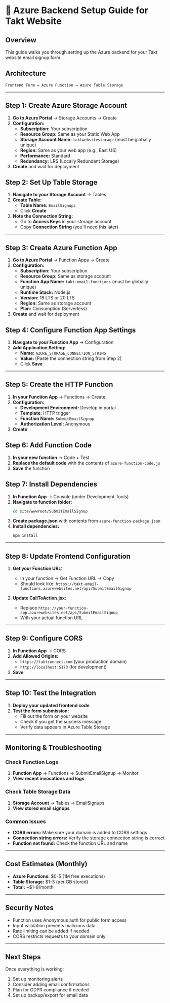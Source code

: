 # 🚀 Azure Backend Setup Guide for Takt Website

## Overview
This guide walks you through setting up the Azure backend for your Takt website email signup form.

## Architecture
```
Frontend Form → Azure Function → Azure Table Storage
```

---

## Step 1: Create Azure Storage Account

1. **Go to Azure Portal** → Storage Accounts → Create
2. **Configuration:**
   - **Subscription:** Your subscription
   - **Resource Group:** Same as your Static Web App
   - **Storage Account Name:** `taktwebsitestorage` (must be globally unique)
   - **Region:** Same as your web app (e.g., East US)
   - **Performance:** Standard
   - **Redundancy:** LRS (Locally Redundant Storage)
3. **Create** and wait for deployment

## Step 2: Set Up Table Storage

1. **Navigate to your Storage Account** → Tables
2. **Create Table:**
   - **Table Name:** `EmailSignups`
   - Click **Create**
3. **Note the Connection String:**
   - Go to **Access Keys** in your storage account
   - Copy **Connection String** (you'll need this later)

---

## Step 3: Create Azure Function App

1. **Go to Azure Portal** → Function Apps → Create
2. **Configuration:**
   - **Subscription:** Your subscription
   - **Resource Group:** Same as storage account
   - **Function App Name:** `takt-email-functions` (must be globally unique)
   - **Runtime Stack:** Node.js
   - **Version:** 18 LTS or 20 LTS
   - **Region:** Same as storage account
   - **Plan:** Consumption (Serverless)
3. **Create** and wait for deployment

## Step 4: Configure Function App Settings

1. **Navigate to your Function App** → Configuration
2. **Add Application Setting:**
   - **Name:** `AZURE_STORAGE_CONNECTION_STRING`
   - **Value:** [Paste the connection string from Step 2]
   - Click **Save**

---

## Step 5: Create the HTTP Function

1. **In your Function App** → Functions → Create
2. **Configuration:**
   - **Development Environment:** Develop in portal
   - **Template:** HTTP trigger
   - **Function Name:** `SubmitEmailSignup`
   - **Authorization Level:** Anonymous
3. **Create**

## Step 6: Add Function Code

1. **In your new function** → Code + Test
2. **Replace the default code** with the contents of `azure-function-code.js`
3. **Save** the function

## Step 7: Install Dependencies

1. **In Function App** → Console (under Development Tools)
2. **Navigate to function folder:**
   ```bash
   cd site/wwwroot/SubmitEmailSignup
   ```
3. **Create package.json** with contents from `azure-function-package.json`
4. **Install dependencies:**
   ```bash
   npm install
   ```

---

## Step 8: Update Frontend Configuration

1. **Get your Function URL:**
   - In your function → Get Function URL → Copy
   - Should look like: `https://takt-email-functions.azurewebsites.net/api/SubmitEmailSignup`

2. **Update CallToAction.jsx:**
   - Replace `https://your-function-app.azurewebsites.net/api/SubmitEmailSignup`
   - With your actual function URL

---

## Step 9: Configure CORS

1. **In Function App** → CORS
2. **Add Allowed Origins:**
   - `https://taktconnect.com` (your production domain)
   - `http://localhost:5173` (for development)
3. **Save**

---

## Step 10: Test the Integration

1. **Deploy your updated frontend code**
2. **Test the form submission:**
   - Fill out the form on your website
   - Check if you get the success message
   - Verify data appears in Azure Table Storage

---

## Monitoring & Troubleshooting

### Check Function Logs
1. **Function App** → Functions → SubmitEmailSignup → Monitor
2. **View recent invocations and logs**

### Check Table Storage Data
1. **Storage Account** → Tables → EmailSignups
2. **View stored email signups**

### Common Issues
- **CORS errors:** Make sure your domain is added to CORS settings
- **Connection string errors:** Verify the storage connection string is correct
- **Function not found:** Check the function URL and name

---

## Cost Estimates (Monthly)

- **Azure Functions:** $0-5 (1M free executions)
- **Table Storage:** $1-3 (per GB stored)
- **Total:** ~$1-8/month

---

## Security Notes

- Function uses Anonymous auth for public form access
- Input validation prevents malicious data
- Rate limiting can be added if needed
- CORS restricts requests to your domain only

---

## Next Steps

Once everything is working:
1. Set up monitoring alerts
2. Consider adding email confirmations
3. Plan for GDPR compliance if needed
4. Set up backup/export for email data
